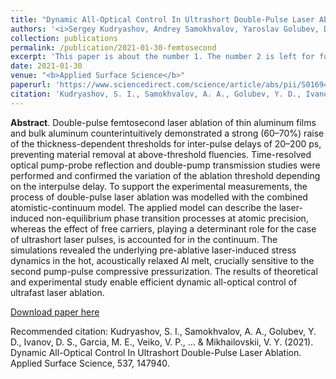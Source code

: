 ```yaml
---
title: "Dynamic All-Optical Control In Ultrashort Double-Pulse Laser Ablation"
authors: '<i>Sergey Kudryashov, Andrey Samokhvalov, Yaroslav Golubev, Dmitry Ivanov, Martin Garcia, Vadim Veiko, Baerbel Rethfeld, and Vladimir Mikhailovskii</i>'
collection: publications
permalink: /publication/2021-01-30-femtosecond
excerpt: 'This paper is about the number 1. The number 2 is left for future work.'
date: 2021-01-30
venue: "<b>Applied Surface Science</b>"
paperurl: 'https://www.sciencedirect.com/science/article/abs/pii/S0169433220326970'
citation: 'Kudryashov, S. I., Samokhvalov, A. A., Golubev, Y. D., Ivanov, D. S., Garcia, M. E., Veiko, V. P., ... & Mikhailovskii, V. Y. (2021). Dynamic All-Optical Control In Ultrashort Double-Pulse Laser Ablation. Applied Surface Science, 537, 147940.'
---
```

<b>Abstract</b>. Double-pulse femtosecond laser ablation of thin aluminum films and bulk aluminum counterintuitively demonstrated a strong (60–70%) raise of the thickness-dependent thresholds for inter-pulse delays of 20–200 ps, preventing material removal at above-threshold fluencies. Time-resolved optical pump-probe reflection and double-pump transmission studies were performed and confirmed the variation of the ablation threshold depending on the interpulse delay. To support the experimental measurements, the process of double-pulse laser ablation was modelled with the combined atomistic-continuum model. The applied model can describe the laser-induced non-equilibrium phase transition processes at atomic precision, whereas the effect of free carriers, playing a determinant role for the case of ultrashort laser pulses, is accounted for in the continuum. The simulations revealed the underlying pre-ablative laser-induced stress dynamics in the hot, acoustically relaxed Al melt, crucially sensitive to the second pump-pulse compressive pressurization. The results of theoretical and experimental study enable efficient dynamic all-optical control of ultrafast laser ablation.

[Download paper here](https://link.springer.com/content/pdf/10.1007/s11082-016-0874-6.pdf)

Recommended citation: Kudryashov, S. I., Samokhvalov, A. A., Golubev, Y. D., Ivanov, D. S., Garcia, M. E., Veiko, V. P., ... & Mikhailovskii, V. Y. (2021). Dynamic All-Optical Control In Ultrashort Double-Pulse Laser Ablation. Applied Surface Science, 537, 147940.